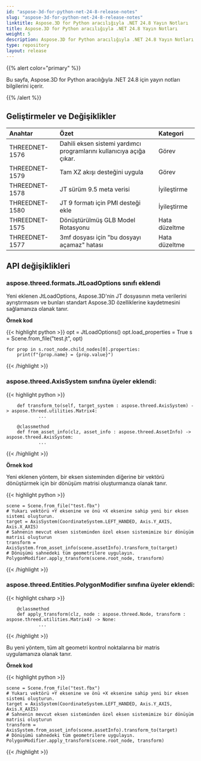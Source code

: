 ```yaml
---
id: "aspose-3d-for-python-net-24-8-release-notes"
slug: "aspose-3d-for-python-net-24-8-release-notes"
linktitle: Aspose.3D for Python aracılığıyla .NET 24.8 Yayın Notları
title: Aspose.3D for Python aracılığıyla .NET 24.8 Yayın Notları
weight: 5
description: Aspose.3D for Python aracılığıyla .NET 24.8 Yayın Notları – en son güncellemeler ve düzeltmeler.
type: repository
layout: release
---
```


{{% alert color="primary" %}}

Bu sayfa, Aspose.3D for Python aracılığıyla .NET 24.8 için yayın notları bilgilerini içerir.

{{% /alert %}}
## **Geliştirmeler ve Değişiklikler**

|**Anahtar**|**Özet**|**Kategori**|
| :- | :- | :- |
| THREEDNET-1576 | Dahili eksen sistemi yardımcı programlarını kullanıcıya açığa çıkar. | Görev |
| THREEDNET-1579 | Tam XZ akışı desteğini uygula | Görev |
| THREEDNET-1578 | JT sürüm 9.5 meta verisi | İyileştirme |
| THREEDNET-1580 | JT 9 formatı için PMI desteği ekle | İyileştirme |
| THREEDNET-1575 | Dönüştürülmüş GLB Model Rotasyonu | Hata düzeltme |
| THREEDNET-1577 | 3mf dosyası için "bu dosyayı açamaz" hatası | Hata düzeltme |

## API değişiklikleri ##

### **aspose.threed.formats.JtLoadOptions** sınıfı eklendi



Yeni eklenen JtLoadOptions, Aspose.3D'nin JT dosyasının meta verilerini ayrıştırmasını ve bunları standart Aspose.3D özelliklerine kaydetmesini sağlamanıza olanak tanır.

**Örnek kod**

{{< highlight python >}}
    opt = JtLoadOptions()
    opt.load_properties = True
    s = Scene.from_file("test.jt", opt)
    
    for prop in s.root_node.child_nodes[0].properties:
        print(f"{prop.name} = {prop.value}")
{{< /highlight >}}


### **aspose.threed.AxisSystem** sınıfına üyeler eklendi:

{{< highlight python >}}

        def transform_to(self, target_system : aspose.threed.AxisSystem) -> aspose.threed.utilities.Matrix4:
                ...

        @classmethod
        def from_asset_info(clz, asset_info : aspose.threed.AssetInfo) -> aspose.threed.AxisSystem:
                ...
{{< /highlight >}}

**Örnek kod**

Yeni eklenen yöntem, bir eksen sisteminden diğerine bir vektörü dönüştürmek için bir dönüşüm matrisi oluşturmanıza olanak tanır.

{{< highlight python >}}

    scene = Scene.from_file("test.fbx")
    # Yukarı vektörü +Y eksenine ve önü +X eksenine sahip yeni bir eksen sistemi oluşturun.
    target = AxisSystem(CoordinateSystem.LEFT_HANDED, Axis.Y_AXIS, Axis.X_AXIS)
    # Sahnenin mevcut eksen sisteminden özel eksen sistemimize bir dönüşüm matrisi oluşturun
    transform = AxisSystem.from_asset_info(scene.assetInfo).transform_to(target)
    # Dönüşümü sahnedeki tüm geometrilere uygulayın.
    PolygonModifier.apply_transform(scene.root_node, transform)
{{< /highlight >}}



### **aspose.threed.Entities.PolygonModifier** sınıfına üyeler eklendi:

{{< highlight csharp >}}

        @classmethod
        def apply_transform(clz, node : aspose.threed.Node, transform : aspose.threed.utilities.Matrix4) -> None:
                ...

{{< /highlight >}}

Bu yeni yöntem, tüm alt geometri kontrol noktalarına bir matris uygulamanıza olanak tanır.

**Örnek kod**

{{< highlight python >}}

    scene = Scene.from_file("test.fbx")
    # Yukarı vektörü +Y eksenine ve önü +X eksenine sahip yeni bir eksen sistemi oluşturun.
    target = AxisSystem(CoordinateSystem.LEFT_HANDED, Axis.Y_AXIS, Axis.X_AXIS)
    # Sahnenin mevcut eksen sisteminden özel eksen sistemimize bir dönüşüm matrisi oluşturun
    transform = AxisSystem.from_asset_info(scene.assetInfo).transform_to(target)
    # Dönüşümü sahnedeki tüm geometrilere uygulayın.
    PolygonModifier.apply_transform(scene.root_node, transform)
{{< /highlight >}}